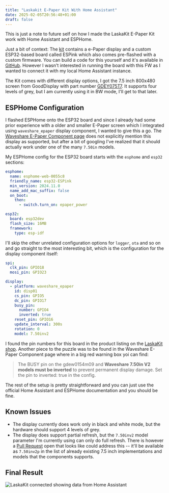 ```yaml
---
title: "Laskakit E-Paper Kit With Home Assistant"
date: 2025-02-05T20:56:48+01:00
draft: false
---
```


This is just a note to future self on how I made the LaskaKit E-Paper Kit work with Home Assistant and ESPHome.

Just a bit of context: The [kit](https://www.laskakit.cz/laskakit-live-7-5-e-paper-stavebnice-s-wifi-pro---zivy-obraz-/?variantId=13529) contains a e-Paper display and a custom ESP32-based board called ESPink which also comes pre-flashed with a custom firmware. You can build a code for this yourself and it's available in [GitHub](https://github.com/LaskaKit/ESPink). However I wasn't interested in running the board with this FW as I wanted to connect it with my local Home Assistant instance.

The Kit comes with different display options, I got the 7.5 inch 800x480 screen from GoodDisplay with part number [GDEY075T7](https://www.good-display.com/product/396.html). It supports four levels of grey, but I am currently using it in BW mode, I'll get to that later.

## ESPHome Configuration

I flashed ESPHome onto the ESP32 board and since I already had some prior experience with a older and smaller E-Paper screen which I integrated using `waveshare_epaper` display component, I wanted to give this a go. The [Waveshare E-Paper Component page](https://esphome.io/components/display/waveshare_epaper.html) does not explicitly mention this display as supported, but after a bit of googling I've realized that it should actually work under one of the many `7.50in` models.

My ESPHome config for the ESP32 board starts with the `esphome` and `esp32` sections:

```yaml
esphome:
  name: esphome-web-0055c8
  friendly_name: esp32-ESPink
  min_version: 2024.11.0
  name_add_mac_suffix: false
  on_boot: 
    then:
      - switch.turn_on: epaper_power

esp32:
  board: esp32dev
  flash_size: 16MB
  framework:
    type: esp-idf
```

I'll skip the other unrelated configuration options for `logger`, `ota` and so on and go straight to the most interesting bit, which is the configuration for the display component itself:

```yaml
spi:
  clk_pin: GPIO18
  mosi_pin: GPIO23

display:
  - platform: waveshare_epaper
    id: disp01
    cs_pin: GPIO5
    dc_pin: GPIO17
    busy_pin:
      number: GPIO4
      inverted: true
    reset_pin: GPIO16
    update_interval: 300s
    rotation: 0
    model: 7.50inv2
```

I found the pin numbers for this board in the product listing on the [LaskaKit shop](https://www.laskakit.cz/laskakit-espink-esp32-e-paper-pcb-antenna/?variantId=12419). Another piece to the puzzle was to be found in the Waveshare E-Paper Component page where in a big red warning box yoi can find:

> The BUSY pin on the gdew0154m09 and **Waveshare 7.50in V2 models must be inverted** to prevent permanent display damage. Set the pin to inverted: true in the config.

The rest of the setup is pretty straightforward and you can just use the official Home Assistant and ESPHome documentation and you should be fine.

## Known Issues

- The display currently does work only in black and white mode, but the hardware should support 4 levels of grey.
- The display does support partial refresh, but the `7.50inv2` model parameter I'm currently using can only do full refresh. There is however a [Pull Request](https://github.com/esphome/esphome/pull/7751) open that looks like could address this -- it'll be available as `7.50inv2p` in the list of already existing 7.5 inch implementations and models that the components supports.

## Final Result

![LaskaKit connected showing data from Home Assistant](/images/laskakit-homeassistant.jpg)
